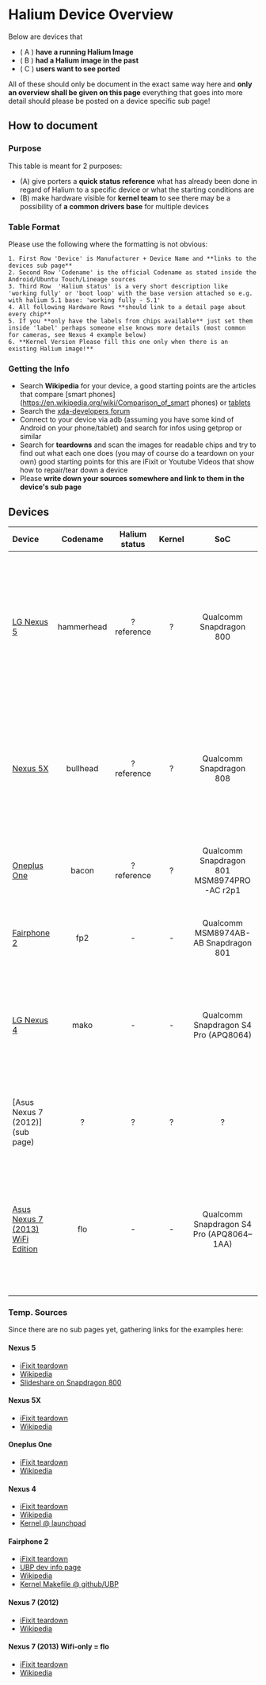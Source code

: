# Halium Device Overview

Below are devices that
  * ( A ) **have a running Halium Image**
  * ( B ) **had a Halium image in the past**
  * ( C ) **users want to see ported**

All of these should only be document in the exact same way here and **only an overview shall be given on this page** everything that goes into more detail should please be posted on a device specific sub page!

## How to document

### Purpose
This table is meant for 2 purposes:
  * (A) give porters a **quick status reference** what has already been done in regard of Halium to a specific device or what the starting conditions are
  * (B) make hardware visible for **kernel team** to see  there may be a possibility of **a common drivers base** for multiple devices

### Table Format

Please use the following where the formatting is not obvious:

    1. First Row 'Device' is Manufacturer + Device Name and **links to the devices sub page**
    2. Second Row 'Codename' is the official Codename as stated inside the Android/Ubuntu Touch/Lineage sources
    3. Third Row  'Halium status' is a very short description like 'working fully' or 'boot loop' with the base version attached so e.g. with halium 5.1 base: 'working fully - 5.1'
    4. All following Hardware Rows **should link to a detail page about every chip**
    5. If you **only have the labels from chips available** just set them inside 'label' perhaps someone else knows more details (most common for cameras, see Nexus 4 example below)
    6. **Kernel Version Please fill this one only when there is an existing Halium image!**

### Getting the Info

  * Search **Wikipedia** for your device, a good starting points are the articles that compare [smart phones](https://en.wikipedia.org/wiki/Comparison_of_smart phones) or [tablets](https://en.wikipedia.org/wiki/Comparison_of_tablet_computers)
  * Search the [xda-developers forum](https://forum.xda-developers.com)
  * Connect to your device via adb (assuming you have some kind of Android on your phone/tablet) and search for infos using getprop or similar
  * Search for **teardowns** and scan the images for readable chips and try to find out what each one does (you may of course do a teardown on your own) good starting points for this are iFixit or Youtube Videos that show how to repair/tear down a device
  * Please **write down your sources somewhere and link to them in the device's sub page**


## Devices


| Device                                   |  Codename  | Halium status | Kernel |                   SoC                    |                  CPU                   |                  GPU                   |                   RAM                    |                 Storage                  |               Connectivity               |          Camera Front           |               Camera Back                |             Battery             |      Sound       |               Touch screen               |                 Display                  |    Navigation     |                 Sensors                  |                  Other                   |
| :--------------------------------------- | :--------: | :-----------: | :----: | :--------------------------------------: | :------------------------------------: | :------------------------------------: | :--------------------------------------: | :--------------------------------------: | :--------------------------------------: | :-----------------------------: | :--------------------------------------: | :-----------------------------: | :--------------: | :--------------------------------------: | :--------------------------------------: | :---------------: | :--------------------------------------: | :--------------------------------------: |
| [LG Nexus 5](devices/hammerhead.md)      | hammerhead |  ? reference  |   ?    |         Qualcomm Snapdragon 800          |        Krait 400 @ 4 x 2.5 GHz         |          Qualcomm Adreno 330           | SK Hynix H9CKNNNBPTMRLR-NTM 2 GB LPDDR3-1600 RAM | Sandisk SDIN8DE4 16 GB NAND flash (15 GB version) | Qualcomm WTR1605L (LTE/HSPA+/CDMA2K/TDSCDMA/EDGE/GPS transceiver), Broadcom BCM4339 (5G & WiFi), Avago ACPM-7600 (RF power amp), Qualcomm QFE1100 (RF enevlope tracking amp) |            Cam Front            |                 Cam back                 |    LG BL-T9 @ 3.8V, 2300 mAh    | Qualcomm WCD9320 | Touch Screen +  Synaptics S3350B (Controller) |                 Display                  |    Navigation     | InvenSense MPU-6515 (6-Axis Gyro + Acc), Asahi Kasei AK8963 (3-Axis compass), InvenSense IDG-2020 (2-Axis Gyro - for OIS) | Avago RFI335 (optocopler ?), Qualcomm PM8841 & PM8941 (power management), Analogix ANX7808 (Slimport transmitter), Texas Instruments BQ24192 (I2C controlled USB charger) |
| [Nexus 5X](devices/bullhead.md)          |  bullhead  |  ? reference  |   ?    |         Qualcomm Snapdragon 808          |                  CPU                   |          Qualcomm Adreno 418           | Samsung K3QF3F30BM-QGCF 2 GB LPDDR3 RAM  |    Toshiba THGBMFG7C2LBAIL 16 GB eMMC    | Qualcomm WTR3925 (LTE Transceiver), Skyworks 77814-11(LTE power amp), Avago ACPM7800 (GSM/Edge power amp), Qualcomm QCA6174 (WiFi), NXP PN548 (NFC), RF Micro Devices RF1149A (RF), Qualcomm QFE1100 (RF enevlope tracking) |            Cam front            |       Sony IMX377 12.3 MP (sensor)       |   LG BL-T19 @ 3.8V, 2700 mAh    | Qualcomm WCD9330 |                  Touch                   |                 Display                  |        Nav        |                   Sens                   | Qualcomm SMB1358(Quick Charge), Qualcomm PMI8994 (Power management), ST Microelectronics STM32F411CE (32-bit 100 MHz ARM Cortex-M4 RISC microcontroller), Avago BFI523(?) |
| [Oneplus One](devices/bacon.md)          |   bacon    |  ? reference  |   ?    | Qualcomm Snapdragon 801 MSM8974PRO-AC r2p1 |        Krait 400 @ 4 x 2.5 GHz         |          Qualcomm Adreno 330           |   Samsung K3QF7F70DM-QGCF 3 GB LPDDR3    |  Toshiba THGBMBG9D8KBAIG eMMC 5.0 64 GB  | Skyworks SKY85709 (WiFi), Qualcomm WCN3680 (WiFi, Bluetooth, FM), Qualcomm WTR1625L (RF transceiver) | P5V35A Sunny Optical Technology | P13N05A Sunny Optical Technology with Sony Exmor IMX 214(sensor) | Oneplus BLP571 @ 3.8V, 3100 mAh | Qualcomm WCD9320 |       Synaptics S3508A(controller)       |                 display                  |       navi        |          AGD2 2402 WX9DR(gyro?)          | Qualcomm PM8941 + PM8841(power management), Skyworks SKY77629-21(power amp) |
| [Fairphone 2](devices/fp2.md)            |    fp2     |       -       |   -    |   Qualcomm MSM8974AB-AB Snapdragon 801   |      Krait 400 (?) @ 4 x 2.5 GHz       |          Qualcomm Adreno 330           |    Samsung K3QF2F20EM 2 GB LPDDR3 RAM    |    Samsung KLMBG4WEBC 32 GB eMMC NAND    | Qualcomm WCN3680B (WiFi + Bluetooth), Qualcomm WTR1625L (RF Receiver), RF Micro Device RF7389EU (RF amp) |          Camera Front           |               Camera Back                |       ? @ 3.8 V, 2420 mAh       | Qualcomm WCD9320 |               Touch screen               |                 Display                  |    Navigation     | ST Microelectronics LSM330DLC 6-Axis (Gyro + Acc) | Qualcomm QFE1100 (Power Management), Qualcomm PM8841 (Power Management IC) |
| [LG Nexus 4](devices/mako.md)            |    mako    |       -       |   -    |   Qualcomm Snapdragon S4 Pro (APQ8064)   | Krait 300 (ARMv7) Quad core @ 1.5 GHz  |          Qualcomm Adreno 320           |          Samsung K3PE0E00A 2 Gb          |       Toshiba THGBM5G6A2JBAIR 8Gb        | Qualcomm WTR1605L (LTE amp), Avago ACPM-7251 (GSM, EDGE, UMTS amp), Murata SS2908001 (WiFi, Bluetooth), Qualcomm MDM9215M (LTE, GSM, EDGE, UMTS modem), Broadcom 20793S(NFC) |         1.3 MP 'Y411A'          |           8 MP 'AC2AD O5A261'            |    LG Bl-T5 @ 3.8V, 2100 mAh    | Qualcomm WCD9310 |      Synaptics S7020A (controller)       |               LG LH467WX1                | Avago 3012 (GNSS) | Invensense MPU-6050 6-Axis (Gyro + Acc), | SlimPort ANX7808 SlimPort Transmitter(HDMI out), Qualcomm PM8921 & PM8821 (Power Management), Avago A5702, A5704, A5505 (?) |
| [Asus Nexus 7 (2012)](sub page)          |     ?      |       ?       |   ?    |                    ?                     | NVIDIA T30L Tegra 3 Quadcore @ 1.2 GHz | 416 MHz twelve-core Nvidia GeForce ULP |    2 x Hynix H5TC2G83CFR 1GB DDR3 RAM    |  (8Gb version:) Kingston KE44B-26BN/8GB  | AzureWave AW-NH665 (Wifi + Bluetooth?), Broadcom BCM4751 (GPS receiver), NXP 65N04 (NFC), |          Camera Front           |               Camera Back                | ASUS C11-ME370T @ 3.7V, 4325mAh | Realtek ALC5642  | ELAN eKTF36248WS EKTF3624 (16-bit signal processor MCU) + ELAN eKTH10368WS EKTH1036 (controller) | Texas Instruments SN75LVDS83B (LVDS LCD display driver) + 7" Hydis HV070WX2 (display) |    Navigation     |  Invensense MPU-6050 6-Axis(Gyro + Acc)  | Max 77612A (Inverting Switching regulator?) |
| [Asus Nexus 7 (2013) WiFi Edition](devices/flo.md) |    flo     |       -       |   -    | Qualcomm Snapdragon S4 Pro (APQ8064–1AA) |  Krait 300 (ARMv7) Quadcore @ 1.5 GHz  |          Qualcomm Adreno 320           | 4 x Elpida J4216EFBG 512 MB DDR3L SDRAM  |     SK Hynix H26M52003EQR 16 GB eMMC     | Qualcomm Atheros WCN3660 (Wifi, Bluetooth, FM) |          Camera Front           |               Camera Back                | ASUS C11P1303 @ 3.8 V, 3950 mAh |      Sound       |      ELAN eKTH325BAWS(controller?)       |                 Display                  |    Navigation     |                 Sensors                  | Analogix ANX7808 SlimPort (HDMI transmitter), Texas Instruments BQ51013B (Inductive Charging Controller), Qualcomm PM8921 (Power Management) |


### Temp. Sources

Since there are no sub pages yet, gathering links for the examples here:

#### Nexus 5
  * [iFixit teardown](https://de.ifixit.com/Teardown/Nexus+5+Teardown/19016)
  * [Wikipedia](https://en.wikipedia.org/wiki/Nexus_5)
  * [Slideshare on Snapdragon 800](https://de.slideshare.net/jjwu6266/qualcomm-snapdragon-800-mobile-device)


#### Nexus 5X
  * [iFixit teardown](https://de.ifixit.com/Teardown/Nexus+5X+Teardown/51318)
  * [Wikipedia](https://en.wikipedia.org/wiki/Nexus_5X)


#### Oneplus One
  * [iFixit teardown](https://de.ifixit.com/Teardown/OnePlus+One+Teardown/26484)
  * [Wikipedia](https://en.wikipedia.org/wiki/OnePlus_One)


#### Nexus 4
  * [iFixit teardown](https://www.ifixit.com/Teardown/Nexus+4+Teardown/11781)
  * [Wikipedia](https://en.wikipedia.org/wiki/Nexus_4)
  * [Kernel @ launchpad](https://launchpad.net/ubuntu/+source/linux-mako)


#### Fairphone 2
  * [iFixit teardown](https://www.ifixit.com/Teardown/Fairphone+2+Teardown/52523)
  * [UBP dev info page](https://wiki.ubports.com/wiki/Fairphone-2-Developer-Information)
  * [Wikipedia](https://en.wikipedia.org/wiki/Fairphone_2)
  * [Kernel Makefile @ github/UBP](https://github.com/ubports/android_kernel_fairphone_fp2/blob/fp2-sibon/Makefile)

#### Nexus 7 (2012)
  * [iFixit teardown](https://www.ifixit.com/Teardown/Nexus+7+Teardown/9623)
  * [Wikipedia](https://en.wikipedia.org/wiki/Nexus_7_(2012))

#### Nexus 7 (2013) Wifi-only = flo
  * [iFixit teardown](https://www.ifixit.com/Teardown/Nexus+7+2nd+Generation+Teardown/16072)
  * [Wikipedia](https://en.wikipedia.org/wiki/Nexus_7_(2013))

